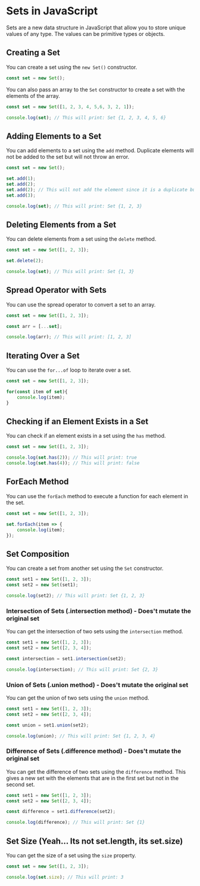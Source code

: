 # Sets in JavaScript

Sets are a new data structure in JavaScript that allow you to store unique values of any type. The values can be primitive types or objects.

## Creating a Set

You can create a set using the `new Set()` constructor.

```javascript
const set = new Set();
```

You can also pass an array to the `Set` constructor to create a set with the elements of the array.

```javascript
const set = new Set([1, 2, 3, 4, 5,6, 3, 2, 1]);

console.log(set); // This will print: Set {1, 2, 3, 4, 5, 6}
```

## Adding Elements to a Set

You can add elements to a set using the `add` method. Duplicate elements will not be added to the set but will not throw an error.

```javascript
const set = new Set();

set.add(1);
set.add(2);
set.add(2); // This will not add the element since it is a duplicate but will not throw an error
set.add(3);

console.log(set); // This will print: Set {1, 2, 3}
```

## Deleting Elements from a Set

You can delete elements from a set using the `delete` method.

```javascript
const set = new Set([1, 2, 3]);

set.delete(2);

console.log(set); // This will print: Set {1, 3}
```

## Spread Operator with Sets

You can use the spread operator to convert a set to an array.

```javascript
const set = new Set([1, 2, 3]);

const arr = [...set];

console.log(arr); // This will print: [1, 2, 3]
```

## Iterating Over a Set

You can use the `for...of` loop to iterate over a set.

```javascript
const set = new Set([1, 2, 3]);

for(const item of set){
    console.log(item);
}
```

## Checking if an Element Exists in a Set

You can check if an element exists in a set using the `has` method.

```javascript
const set = new Set([1, 2, 3]);

console.log(set.has(2)); // This will print: true
console.log(set.has(4)); // This will print: false
```


## ForEach Method

You can use the `forEach` method to execute a function for each element in the set.

```javascript
const set = new Set([1, 2, 3]);

set.forEach(item => {
    console.log(item);
});
```


## Set Composition

You can create a set from another set using the `Set` constructor.

```javascript
const set1 = new Set([1, 2, 3]);
const set2 = new Set(set1);

console.log(set2); // This will print: Set {1, 2, 3}
```

### Intersection of Sets (.intersection method) - Does't mutate the original set

You can get the intersection of two sets using the `intersection` method.

```javascript
const set1 = new Set([1, 2, 3]);
const set2 = new Set([2, 3, 4]);

const intersection = set1.intersection(set2);

console.log(intersection); // This will print: Set {2, 3}
```

### Union of Sets (.union method) - Does't mutate the original set

You can get the union of two sets using the `union` method.

```javascript
const set1 = new Set([1, 2, 3]);
const set2 = new Set([2, 3, 4]);

const union = set1.union(set2);

console.log(union); // This will print: Set {1, 2, 3, 4}
```

### Difference of Sets (.difference method) - Does't mutate the original set

You can get the difference of two sets using the `difference` method.
This gives a new set with the elements that are in the first set but not in the second set.

```javascript
const set1 = new Set([1, 2, 3]);
const set2 = new Set([2, 3, 4]);

const difference = set1.difference(set2);

console.log(difference); // This will print: Set {1}
```


## Set Size (Yeah... Its not set.length, its set.size)

You can get the size of a set using the `size` property.

```javascript
const set = new Set([1, 2, 3]);

console.log(set.size); // This will print: 3
```